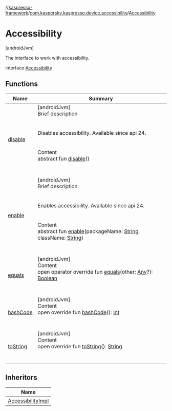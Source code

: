 //[kaspresso-framework](../../index.md)/[com.kaspersky.kaspresso.device.accessibility](../index.md)/[Accessibility](index.md)



# Accessibility  
 [androidJvm] 

The interface to work with accessibility.

interface [Accessibility](index.md)   


## Functions  
  
|  Name|  Summary| 
|---|---|
| [disable](disable.md)| [androidJvm]  <br>Brief description  <br><br><br>Disables accessibility. Available since api 24.<br><br>  <br>Content  <br>abstract fun [disable](disable.md)()  <br><br><br>
| [enable](enable.md)| [androidJvm]  <br>Brief description  <br><br><br>Enables accessibility. Available since api 24.<br><br>  <br>Content  <br>abstract fun [enable](enable.md)(packageName: [String](https://kotlinlang.org/api/latest/jvm/stdlib/kotlin/-string/index.html), className: [String](https://kotlinlang.org/api/latest/jvm/stdlib/kotlin/-string/index.html))  <br><br><br>
| [equals](https://kotlinlang.org/api/latest/jvm/stdlib/kotlin/-any/equals.html)| [androidJvm]  <br>Content  <br>open operator override fun [equals](https://kotlinlang.org/api/latest/jvm/stdlib/kotlin/-any/equals.html)(other: [Any](https://kotlinlang.org/api/latest/jvm/stdlib/kotlin/-any/index.html)?): [Boolean](https://kotlinlang.org/api/latest/jvm/stdlib/kotlin/-boolean/index.html)  <br><br><br>
| [hashCode](https://kotlinlang.org/api/latest/jvm/stdlib/kotlin/-any/hash-code.html)| [androidJvm]  <br>Content  <br>open override fun [hashCode](https://kotlinlang.org/api/latest/jvm/stdlib/kotlin/-any/hash-code.html)(): [Int](https://kotlinlang.org/api/latest/jvm/stdlib/kotlin/-int/index.html)  <br><br><br>
| [toString](https://kotlinlang.org/api/latest/jvm/stdlib/kotlin/-any/to-string.html)| [androidJvm]  <br>Content  <br>open override fun [toString](https://kotlinlang.org/api/latest/jvm/stdlib/kotlin/-any/to-string.html)(): [String](https://kotlinlang.org/api/latest/jvm/stdlib/kotlin/-string/index.html)  <br><br><br>


## Inheritors  
  
|  Name| 
|---|
| [AccessibilityImpl](../-accessibility-impl/index.md)

